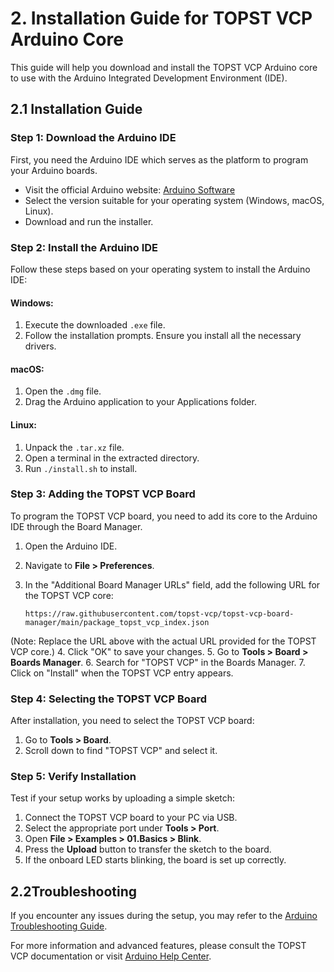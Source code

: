 # 2. Installation Guide for TOPST VCP Arduino Core

This guide will help you download and install the TOPST VCP Arduino core to use with the Arduino Integrated Development Environment (IDE).

## 2.1 Installation Guide

### Step 1: Download the Arduino IDE

First, you need the Arduino IDE which serves as the platform to program your Arduino boards.

- Visit the official Arduino website: [Arduino Software](https://www.arduino.cc/en/software)
- Select the version suitable for your operating system (Windows, macOS, Linux).
- Download and run the installer.

### Step 2: Install the Arduino IDE

Follow these steps based on your operating system to install the Arduino IDE:

#### Windows:
1. Execute the downloaded `.exe` file.
2. Follow the installation prompts. Ensure you install all the necessary drivers.

#### macOS:
1. Open the `.dmg` file.
2. Drag the Arduino application to your Applications folder.

#### Linux:
1. Unpack the `.tar.xz` file.
2. Open a terminal in the extracted directory.
3. Run `./install.sh` to install.

### Step 3: Adding the TOPST VCP Board

To program the TOPST VCP board, you need to add its core to the Arduino IDE through the Board Manager.

1. Open the Arduino IDE.
2. Navigate to **File > Preferences**.
3. In the "Additional Board Manager URLs" field, add the following URL for the TOPST VCP core:

    ```
    https://raw.githubusercontent.com/topst-vcp/topst-vcp-board-manager/main/package_topst_vcp_index.json
    ```

(Note: Replace the URL above with the actual URL provided for the TOPST VCP core.)
4. Click "OK" to save your changes.
5. Go to **Tools > Board > Boards Manager**.
6. Search for "TOPST VCP" in the Boards Manager.
7. Click on "Install" when the TOPST VCP entry appears.

### Step 4: Selecting the TOPST VCP Board

After installation, you need to select the TOPST VCP board:

1. Go to **Tools > Board**.
2. Scroll down to find "TOPST VCP" and select it.

### Step 5: Verify Installation

Test if your setup works by uploading a simple sketch:

1. Connect the TOPST VCP board to your PC via USB.
2. Select the appropriate port under **Tools > Port**.
3. Open **File > Examples > 01.Basics > Blink**.
4. Press the **Upload** button to transfer the sketch to the board.
5. If the onboard LED starts blinking, the board is set up correctly.

## 2.2Troubleshooting

If you encounter any issues during the setup, you may refer to the [Arduino Troubleshooting Guide](https://www.arduino.cc/en/Guide/Troubleshooting).


For more information and advanced features, please consult the TOPST VCP documentation or visit [Arduino Help Center](https://support.arduino.cc/hc/en-us).
